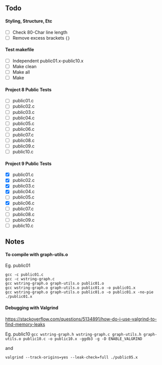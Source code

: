 ## Todo
#### Styling, Structure, Etc
- [ ] Check 80-Char line length
- [ ] Remove excess brackets `{}`

#### Test makefile
- [ ] Independent public01.x-public10.x
- [ ] Make clean
- [ ] Make all
- [ ] Make

#### Project 8 Public Tests
- [ ] public01.c
- [ ] public02.c
- [ ] public03.c
- [ ] public04.c
- [ ] public05.c
- [ ] public06.c
- [ ] public07.c
- [ ] public08.c
- [ ] public09.c
- [ ] public10.c

#### Project 9 Public Tests
- [x] public01.c
- [x] public02.c
- [x] public03.c
- [x] public04.c
- [ ] public05.c
- [x] public06.c
- [ ] public07.c
- [ ] public08.c
- [ ] public09.c
- [ ] public10.c

## Notes
#### To compile with graph-utils.o
Eg. public01
```
gcc -c public01.c
gcc -c wstring-graph.c
gcc wstring-graph.o graph-utils.o public01.o
gcc wstring-graph.o graph-utils.o public01.o -o public01.x
gcc wstring-graph.o graph-utils.o public01.o -o public01.x -no-pie
./public01.x
```

#### Debugging with Valgrind
https://stackoverflow.com/questions/5134891/how-do-i-use-valgrind-to-find-memory-leaks

Eg. public10
`gcc wstring-graph.h wstring-graph.c graph-utils.h graph-utils.o public10.c -o public10.x -ggdb3 -g -D ENABLE_VALGRIND`

and

`valgrind --track-origins=yes --leak-check=full ./public05.x`

